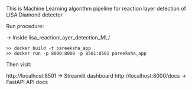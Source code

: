 This is Machine Learning algorithm pipeline for reaction layer detection of LISA Diamond detector 

Run procedure:

-> Inside lisa_reactionLayer_detection_ML/
	
	>> docker build -t pareeksha_app .
	>> docker run -p 8000:8000 -p 8501:8501 pareeksha_app

	
Then visit:

http://localhost:8501 → Streamlit dashboard
http://localhost:8000/docs → FastAPI API docs




